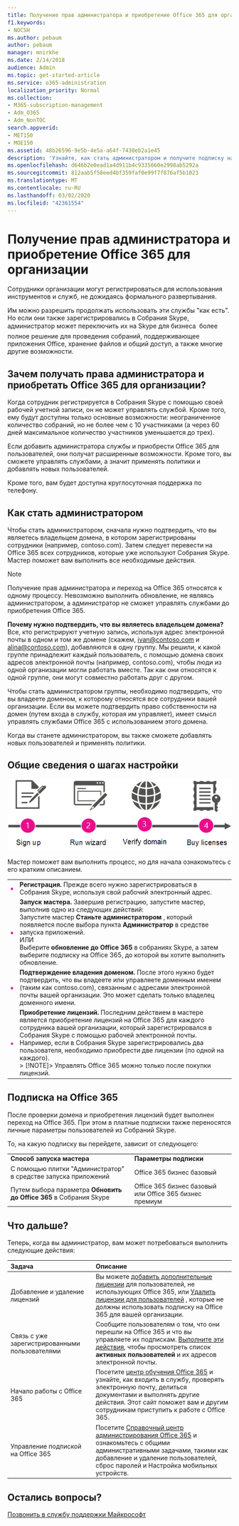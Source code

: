 ```yaml
---
title: Получение прав администратора и приобретение Office 365 для организации
f1.keywords:
- NOCSH
ms.author: pebaum
author: pebaum
manager: mnirkhe
ms.date: 2/14/2018
audience: Admin
ms.topic: get-started-article
ms.service: o365-administration
localization_priority: Normal
ms.collection:
- M365-subscription-management
- Adm_O365
- Adm_NonTOC
search.appverid:
- MET150
- MOE150
ms.assetid: 48b26596-9e5b-4e5a-a64f-7430eb2a1e45
description: 'Узнайте, как стать администратором и получите подписку на Office 365 для своей организации. '
ms.openlocfilehash: d646b2e0ead1a4d911b4c9335660e2998ab5292a
ms.sourcegitcommit: 812aab5f58eed4bf359faf0e99f7f876af5b1023
ms.translationtype: MT
ms.contentlocale: ru-RU
ms.lasthandoff: 03/02/2020
ms.locfileid: "42361554"
---
```

# <a name="become-the-admin-and-purchase-office-365-for-your-organization"></a>Получение прав администратора и приобретение Office 365 для организации

Сотрудники организации могут регистрироваться для использования инструментов и служб, не дожидаясь формального развертывания.
  
Им можно разрешить продолжать использовать эти службы "как есть". Но если они также зарегистрировались в Собрания Skype, администратор может переключить их на Skype для бизнеса  более полное решение для проведения собраний, поддерживающее приложения Office, хранение файлов и общий доступ, а также многие другие возможности.
  
## <a name="why-become-the-admin-and-buy-office-365-for-your-organization"></a>Зачем получать права администратора и приобретать Office 365 для организации?

Когда сотрудник регистрируется в Собрания Skype с помощью своей рабочей учетной записи, он не может управлять службой. Кроме того, ему будут доступны только основные возможности: неограниченное количество собраний, но не более чем с 10 участниками (а через 60 дней максимальное количество участников уменьшается до трех). 
  
Если добавить администратора службы и приобрести Office 365 для пользователей, они получат расширенные возможности. Кроме того, вы сможете управлять службами, а значит применять политики и добавлять новых пользователей.
  
Кроме того, вам будет доступна круглосуточная поддержка по телефону.
  
## <a name="how-to-become-the-admin"></a>Как стать администратором

Чтобы стать администратором, сначала нужно подтвердить, что вы являетесь владельцем домена, в котором зарегистрированы сотрудники (например, contoso.com). Затем следует перевести на Office 365 всех сотрудников, которые уже используют Собрания Skype. Мастер поможет вам выполнить все необходимые действия.
  
> [!NOTE]
> Получение прав администратора и переход на Office 365 относятся к одному процессу. Невозможно выполнить обновление, не являясь администратором, а администратор не сможет управлять службами до приобретения Office 365. 
  
 **Почему нужно подтвердить, что вы являетесь владельцем домена?** Все, кто регистрируют учетную запись, используя адрес электронной почты в одном и том же домене (скажем, ivan@contoso.com и alina@contoso.com), добавляются в одну группу. Мы решили, к какой группе принадлежит каждый пользователь, с помощью домена своих адресов электронной почты (например, contoso.com), чтобы люди из одной организации могли работать вместе. Так как они относятся к одной группе, они могут совместно работать друг с другом.
  
Чтобы стать администратором группы, необходимо подтвердить, что вы владеете доменом, к которому относятся все сотрудники вашей организации. Если вы можете подтвердить право собственности на домен (путем входа в службу, которая им управляет), имеет смысл управлять службами Office 365 с использованием этого домена.
  
Когда вы станете администратором, вы также сможете добавлять новых пользователей и применять политики.
  
## <a name="overview-of-the-steps"></a>Общие сведения о шагах настройки

![High-level view of the phases involved with becoming an admin and buying Office 365.](../../media/1ee46aff-dccb-4bfd-abb3-811a616009af.png)
  
Мастер поможет вам выполнить процесс, но для начала ознакомьтесь с его кратким описанием.
  
|||
|:-----|:-----|
|![Цифра 1 в розовом круге](../../media/a4da261d-2516-48c5-b58a-9c452b9086b8.png)|**Регистрация.** Прежде всего нужно зарегистрироваться в Собрания Skype, используя свой рабочий электронный адрес.      <br/> |
|![Цифра 2 в розовом круге](../../media/de3c1ab4-4f01-4026-b1ba-3265bdb32a89.png)|**Запуск мастера.** Завершив регистрацию, запустите мастер, выполнив одно из следующих действий:      <br/>  Запустите мастер **Станьте администратором** , который появляется после выбора пункта **Администратор** в средстве запуска приложений.  <br/>  ИЛИ  <br/>  Выберите **обновление до Office 365** в собраниях Skype, а затем выберите подписку на Office 365, до которой вы хотите выполнить обновление.  <br/> |
|![Цифра 3 в розовом круге.](../../media/60fa378c-6ac1-4cbd-a782-2fa7ca619dc6.png)|**Подтверждение владения доменом.** После этого нужно будет подтвердить, что вы владеете или управляете доменным именем (таким как contoso.com), связанным с адресами электронной почты вашей организации. Это может сделать только владелец доменного имени.  <br/> |
|![Number 4 in a pink circle.](../../media/1a0ff2ce-0942-405a-94e3-9bfeb1e5059e.png)|**Приобретение лицензий.** Последним действием в мастере является приобретение лицензий на Office 365 для каждого сотрудника вашей организации, который зарегистрировался в Собрания Skype с помощью рабочей электронной почты.      <br/> Например, если в Собрания Skype зарегистрировались два пользователя, необходимо приобрести две лицензии (по одной на каждого).  <br/> > [!NOTE]> Управлять Office 365 можно только после покупки лицензий.           |

## <a name="your-office-365-subscription"></a>Подписка на Office 365

После проверки домена и приобретения лицензий будет выполнен переход на Office 365. При этом в платные подписки также переносятся личные параметры пользователей из Собраний Skype.
  
То, на какую подписку вы перейдете, зависит от следующего:
  
|||
|:-----|:-----|
|**Способ запуска мастера** <br/> |**Параметры подписки** <br/> |
|С помощью плитки "Администратор" в средстве запуска приложений  <br/> |Office 365 бизнес базовый  <br/> |
|Путем выбора параметра **Обновить до Office 365** в Собрания Skype  <br/> |Office 365 бизнес базовый или Office 365 бизнес премиум  <br/> |
   
## <a name="whats-next"></a>Что дальше?

Теперь, когда вы администратор, вам может потребоваться выполнить следующие действия:
  
|****Задача****|****Описание****|
|:-----|:-----|
|Добавление и удаление лицензий  <br/> |Вы можете [добавить дополнительные лицензии](../../commerce/licenses/buy-licenses.md) для пользователей, не использующих Office 365, или [Удалить лицензии для пользователей](../manage/remove-licenses-from-users.md) , которые не должны использовать подписку на Office 365 для вашей организации.  <br/> |
|Связь с уже зарегистрированными пользователями  <br/> |Сообщите пользователям о том, что они перешли на Office 365 и что вы управляете их подпискам. [Выполните эти действия](../add-users/add-users.md), чтобы просмотреть список **активных пользователей** и их адресов электронной почты.  <br/> |
|Начало работы с Office 365  <br/> |Посетите [центр обучения Office 365](https://support.office.com/learn/office365-for-business) и узнайте, как входить в службу, проверять электронную почту, делиться документами и выполнять другие действия. Этот сайт поможет вам и другим сотрудникам приступить к работе с Office 365.  <br/> |
|Управление подпиской на Office 365  <br/> |Посетите [Справочный центр администрирования Office 365](../admin-home.md) и ознакомьтесь с общими административными задачами, такими как добавление и удаление пользователей, сброс паролей и Настройка мобильных устройств.  <br/> |

## <a name="still-need-help"></a>Остались вопросы?

[Позвонить в службу поддержки Майкрософт](../contact-support-for-business-products.md)
